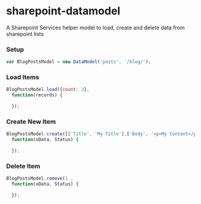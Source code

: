 sharepoint-datamodel
====================

A Sharepoint Services helper model to load, create and delete data from sharepoint lists



### Setup
```javascript
var BlogPostsModel = new DataModel('posts', '/blog/');
```


### Load Items
```javascript
BlogPostsModel.load({count: 3}, 
  function(records) {
  
  });
```


### Create New Item
```javascript
BlogPostsModel.create([['Title', 'My Title'],['Body', '<p>My Content</p>']], 
  function(xData, Status) {
  
  });
```


### Delete Item
```javascript
BlogPostsModel.remove(1 , 
  function(xData, Status) {
  
  });
```
